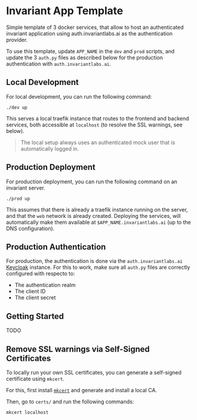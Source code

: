 # Invariant App Template

Simple template of 3 docker services, that allow to host an authenticated invariant application using auth.invariantlabs.ai as the authentication provider.

To use this template, update `APP_NAME` in the `dev` and `prod` scripts, and update the 3 `auth.py` files as described below for the production authentication with `auth.invariantlabs.ai`.

## Local Development

For local development, you can run the following command:

```
./dev up
```

This serves a local traefik instance that routes to the frontend and backend services, both accessible at `localhost` (to resolve the SSL warnings, see below).

> The local setup always uses an authenticated mock user that is automatically logged in.

## Production Deployment

For production deployment, you can run the following command on an invariant server. 

```
./prod up
```

This assumes that there is already a traefik instance running on the server, and that the `web` network is already created. Deploying the services, will automatically make them available at `$APP_NAME.invariantlabs.ai` (up to the DNS configuration).

## Production Authentication

For production, the authentication is done via the `auth.invariantlabs.ai` [Keycloak](https://www.keycloak.org/) instance. For this to work, make sure all `auth.py` files are correctly configured with respecto to:

* The authentication realm
* The client ID
* The client secret


## Getting Started

TODO

## Remove SSL warnings via Self-Signed Certificates

To locally run your own SSL certificates, you can generate a self-signed certificate using `mkcert`. 

For this, first install [`mkcert`](https://github.com/FiloSottile/mkcert) and generate and install a local CA.

Then, go to `certs/` and run the following commands:

```
mkcert localhost
```
